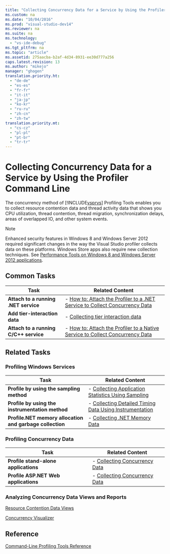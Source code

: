 ```yaml
---
title: "Collecting Concurrency Data for a Service by Using the Profiler Command Line"
ms.custom: na
ms.date: "10/04/2016"
ms.prod: "visual-studio-dev14"
ms.reviewer: na
ms.suite: na
ms.technology: 
  - "vs-ide-debug"
ms.tgt_pltfrm: na
ms.topic: "article"
ms.assetid: 275aacba-b2af-4d34-8931-ee30d777a256
caps.latest.revision: 13
ms.author: "mikejo"
manager: "ghogen"
translation.priority.ht: 
  - "de-de"
  - "es-es"
  - "fr-fr"
  - "it-it"
  - "ja-jp"
  - "ko-kr"
  - "ru-ru"
  - "zh-cn"
  - "zh-tw"
translation.priority.mt: 
  - "cs-cz"
  - "pl-pl"
  - "pt-br"
  - "tr-tr"
---
```

# Collecting Concurrency Data for a Service by Using the Profiler Command Line
The concurrency method of [!INCLUDE[vsprvs](../dv_TeamTestALM/includes/vsprvs_md.md)] Profiling Tools enables you to collect resource contention data and thread activity data that shows you CPU utilization, thread contention, thread migration, synchronization delays, areas of overlapped IO, and other system events.  
  
> [!NOTE]
>  Enhanced security features in Windows 8 and Windows Server 2012 required significant changes in the way the Visual Studio profiler collects data on these platforms. Windows Store apps also require new collection techniques. See [Performance Tools on Windows 8 and Windows Server 2012 applications](../VS_IDE/performance-tools-on-windows-8-and-windows-server-2012-applications.md).  
  
## Common Tasks  
  
|Task|Related Content|  
|----------|---------------------|  
|**Attach to a running .NET service**|-   [How to: Attach the Profiler to a .NET Service to Collect Concurrency Data](../VS_IDE/how-to--attach-the-profiler-to-a-.net-service-to-collect-concurrency-data-by-using-the-command-line.md)|  
|**Add tier-interaction data**|-   [Collecting tier interaction data](../VS_IDE/adding-tier-interaction-data-from-the-command-line.md)|  
|**Attach to a running C/C++ service**|-   [How to: Attach the Profiler to a Native Service to Collect Concurrency Data](../VS_IDE/283a1ee1-b43e-4daf-95ae-1311925a42a8.md)|  
  
## Related Tasks  
  
### Profiling Windows Services  
  
|Task|Related Content|  
|----------|---------------------|  
|**Profile by using the sampling method**|-   [Collecting Application Statistics Using Sampling](../VS_IDE/collecting-application-statistics-for-services-by-using-the-profiler-sampling-method.md)|  
|**Profile by using the instrumentation method**|-   [Collecting Detailed Timing Data Using Instrumentation](../VS_IDE/6116e1df-ed3e-4b0d-ac7f-22f7d7ac00ea.md)|  
|**Profile.NET memory allocation and garbage collection**|-   [Collecting .NET Memory Data](../VS_IDE/collecting-memory-data-from-.net-framework-services-by-using-the-profiler-command-line.md)|  
  
### Profiling Concurrency Data  
  
|Task|Related Content|  
|----------|---------------------|  
|**Profile stand-alone applications**|-   [Collecting Concurrency Data](../VS_IDE/collecting-concurrency-data-for-stand-alone-applications-by-using-the-profiler-command-line.md)|  
|**Profile ASP.NET Web applications**|-   [Collecting Concurrency Data](../VS_IDE/collecting-concurrency-data-for-an-asp.net-web-application-using-the-profiler-command-line.md)|  
  
### Analyzing Concurrency Data Views and Reports  
 [Resource Contention Data Views](../VS_IDE/resource-contention-data-views.md)  
  
 [Concurrency Visualizer](../VS_IDE/concurrency-visualizer.md)  
  
## Reference  
 [Command-Line Profiling Tools Reference](../VS_IDE/command-line-profiling-tools-reference.md)